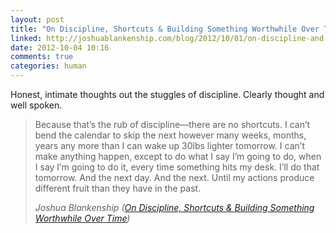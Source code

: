```yaml
---
layout: post
title: "On Discipline, Shortcuts & Building Something Worthwhile Over Time"
linked: http://joshuablankenship.com/blog/2012/10/01/on-discipline-and-shortcuts/
date: 2012-10-04 10:16
comments: true
categories: human
---
```

Honest, intimate thoughts out the stuggles of discipline. Clearly thought and well spoken.

<blockquote>
Because that’s the rub of discipline—there are no shortcuts. I can’t bend the calendar to skip the next however many weeks, months, years any more than I can wake up 30lbs lighter tomorrow. I can’t make anything happen, except to do what I say I’m going to do, when I say I’m going to do it, every time something hits my desk. I’ll do that tomorrow. And the next day. And the next. Until my actions produce different fruit than they have in the past.

<cite>Joshua Blankenship (<a href="http://joshuablankenship.com/blog/2012/10/01/on-discipline-and-shortcuts/">On Discipline, Shortcuts & Building Something Worthwhile Over Time</a>)</cite>
</blockquote>
